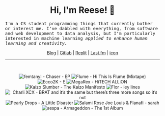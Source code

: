 <h1 align="center">Hi, I'm Reese! 👋</h1>

<p><samp>I'm a CS student programming things that currently bother or interest me. I've dabbled with everything, from software and web development to data analysis, but I'm particularly interested in machine learning <i>applied to enhance human learning and creativity.</i></p></samp>

<p align="center">
 <a href="https://renys.dev">Blog</a> | <a href="https://gitlab.com/renys">Gitlab</a> | <a href="https://replit.com/@renys">Replit</a> | <a href="https://last.fm/user/emperte">Last.fm</a> | <a href="https://picrew.me/en/image_maker/2243240">icon</a>
</p>

<hr class="dotted">
<br>
<!-- lastfm -->
<p align="center"><img src="https://lastfm.freetls.fastly.net/i/u/64s/e0a00cdff3d9f0ba9fb437b0087a70f8.jpg" title="femtanyl - Chaser - EP"> <img src="https://lastfm.freetls.fastly.net/i/u/64s/9961f537b54645da30efd8f3d7346ec5.jpg" title="Flume - Hi This Is Flume (Mixtape)"> <img src="https://lastfm.freetls.fastly.net/i/u/64s/a15ce3e3c915faa4b90d6fb155359506.jpg" title="Ecco2K - E"> <img src="https://lastfm.freetls.fastly.net/i/u/64s/1bf247973256fe28f067839f0f737172.jpg" title="MegaRex - HiTECH ALLiON"> <img src="https://lastfm.freetls.fastly.net/i/u/64s/e52d840c39471c3ea0ef62ef1d2c0b28.jpg" title="Kaizo Slumber - The Kaizo Manifesto"> <img src="https://lastfm.freetls.fastly.net/i/u/64s/afe06c1648cf6f16030bb9cd5639a52f.jpg" title="Flor - ley lines"> <img src="https://lastfm.freetls.fastly.net/i/u/64s/3ea7ab4c796d8cc53a017bc25db62581.jpg" title="Charli XCX - BRAT and it’s the same but there’s three more songs so it’s not"> <img src="https://lastfm.freetls.fastly.net/i/u/64s/c4402de8ce5aa7c48bc48a2ea7438050.png" title="Pearly Drops - A Little Disaster"> <img src="https://lastfm.freetls.fastly.net/i/u/64s/9629e59b0419e4cfa75de2ff88150756.jpg" title="Salami Rose Joe Louis & Flanafi - sarah"> <img src="https://lastfm.freetls.fastly.net/i/u/64s/5aa1b37a2045c14713e3caf681da4c6b.jpg" title="aespa - Armageddon - The 1st Album"> </p>
